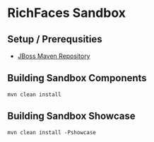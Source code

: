 RichFaces Sandbox
=================

Setup / Prerequsities
-------------

* [JBoss Maven Repository](https://community.jboss.org/wiki/MavenGettingStarted-Developers)

Building Sandbox Components
---------------------------

    mvn clean install


Building Sandbox Showcase
-------------------------

    mvn clean install -Pshowcase

